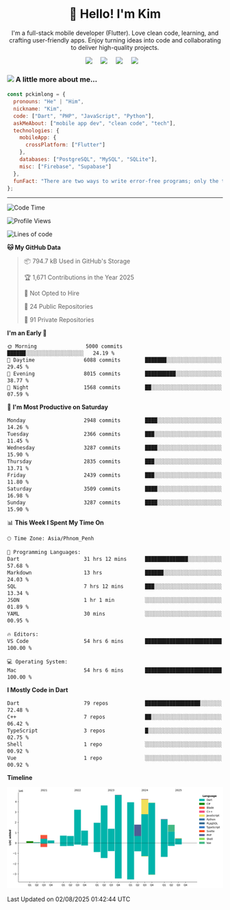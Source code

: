 <h1 align="center">👋 Hello! I'm Kim</h1>

<p align="center">
   I'm a full-stack mobile developer (Flutter). Love clean code, learning, and crafting user-friendly apps. Enjoy turning ideas into code and collaborating to deliver high-quality projects.
</p>

<p align="center">
  <a href="mailto:pochkimlong88@gmail.com"><img src="https://img.shields.io/badge/gmail-%23D14836.svg?&style=for-the-badge&logo=gmail&logoColor=white" /></a>&nbsp;&nbsp;&nbsp;&nbsp;
  <a href="https://t.me/pochkimlong/"><img src="https://img.shields.io/badge/telegram-%230077B5.svg?&style=for-the-badge&logo=telegram&logoColor=white" /></a>&nbsp;&nbsp;&nbsp;&nbsp;
  <a href="https://www.youtube.com/@PochKimlong/"><img src="https://img.shields.io/badge/youtube-%23dc2743.svg?&style=for-the-badge&logo=youtube&logoColor=white" /></a>&nbsp;&nbsp;&nbsp;&nbsp;
  <a href="https://www.tiktok.com/@pckimlong/"><img src="https://img.shields.io/badge/tiktok-%23000000.svg?&style=for-the-badge&logo=tiktok&logoColor=white" /></a>&nbsp;&nbsp;&nbsp;&nbsp;
</p>

### <img src="https://media.giphy.com/media/VgCDAzcKvsR6OM0uWg/giphy.gif" width="50"> A little more about me...  

```javascript
const pckimlong = {
  pronouns: "He" | "Him",
  nickname: "Kim",
  code: ["Dart", "PHP", "JavaScript", "Python"],
  askMeAbout: ["mobile app dev", "clean code", "tech"],
  technologies: {
    mobileApp: {
      crossPlatform: ["Flutter"]
    },
    databases: ["PostgreSQL", "MySQL", "SQLite"],
    misc: ["Firebase", "Supabase"]
  },
  funFact: "There are two ways to write error-free programs; only the third one works."
};
```
---

<!--START_SECTION:waka-->
![Code Time](http://img.shields.io/badge/Code%20Time-1%2C664%20hrs%2017%20mins-blue)

![Profile Views](http://img.shields.io/badge/Profile%20Views-1-blue)

![Lines of code](https://img.shields.io/badge/From%20Hello%20World%20I%27ve%20Written-36.9%20million%20lines%20of%20code-blue)

**🐱 My GitHub Data** 

> 📦 794.7 kB Used in GitHub's Storage 
 > 
> 🏆 1,671 Contributions in the Year 2025
 > 
> 🚫 Not Opted to Hire
 > 
> 📜 24 Public Repositories 
 > 
> 🔑 91 Private Repositories 
 > 
**I'm an Early 🐤** 

```text
🌞 Morning                5000 commits        ██████░░░░░░░░░░░░░░░░░░░   24.19 % 
🌆 Daytime                6088 commits        ███████░░░░░░░░░░░░░░░░░░   29.45 % 
🌃 Evening                8015 commits        ██████████░░░░░░░░░░░░░░░   38.77 % 
🌙 Night                  1568 commits        ██░░░░░░░░░░░░░░░░░░░░░░░   07.59 % 
```
📅 **I'm Most Productive on Saturday** 

```text
Monday                   2948 commits        ████░░░░░░░░░░░░░░░░░░░░░   14.26 % 
Tuesday                  2366 commits        ███░░░░░░░░░░░░░░░░░░░░░░   11.45 % 
Wednesday                3287 commits        ████░░░░░░░░░░░░░░░░░░░░░   15.90 % 
Thursday                 2835 commits        ███░░░░░░░░░░░░░░░░░░░░░░   13.71 % 
Friday                   2439 commits        ███░░░░░░░░░░░░░░░░░░░░░░   11.80 % 
Saturday                 3509 commits        ████░░░░░░░░░░░░░░░░░░░░░   16.98 % 
Sunday                   3287 commits        ████░░░░░░░░░░░░░░░░░░░░░   15.90 % 
```


📊 **This Week I Spent My Time On** 

```text
🕑︎ Time Zone: Asia/Phnom_Penh

💬 Programming Languages: 
Dart                     31 hrs 12 mins      ██████████████░░░░░░░░░░░   57.68 % 
Markdown                 13 hrs              ██████░░░░░░░░░░░░░░░░░░░   24.03 % 
SQL                      7 hrs 12 mins       ███░░░░░░░░░░░░░░░░░░░░░░   13.34 % 
JSON                     1 hr 1 min          ░░░░░░░░░░░░░░░░░░░░░░░░░   01.89 % 
YAML                     30 mins             ░░░░░░░░░░░░░░░░░░░░░░░░░   00.95 % 

🔥 Editors: 
VS Code                  54 hrs 6 mins       █████████████████████████   100.00 % 

💻 Operating System: 
Mac                      54 hrs 6 mins       █████████████████████████   100.00 % 
```

**I Mostly Code in Dart** 

```text
Dart                     79 repos            ██████████████████░░░░░░░   72.48 % 
C++                      7 repos             ██░░░░░░░░░░░░░░░░░░░░░░░   06.42 % 
TypeScript               3 repos             █░░░░░░░░░░░░░░░░░░░░░░░░   02.75 % 
Shell                    1 repo              ░░░░░░░░░░░░░░░░░░░░░░░░░   00.92 % 
Vue                      1 repo              ░░░░░░░░░░░░░░░░░░░░░░░░░   00.92 % 
```



**Timeline**

![Lines of Code chart](https://raw.githubusercontent.com/pckimlong/pckimlong/main/assets/bar_graph.png)


 Last Updated on 02/08/2025 01:42:44 UTC
<!--END_SECTION:waka-->

<!---
PochKimlong/PochKimlong is a ✨ special ✨ repository because its `README.md` (this file) appears on your GitHub profile.
You can click the Preview link to take a look at your changes.
--->
